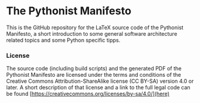 # The Pythonist Manifesto
This is the GitHub repository for the LaTeX source code of the Pythonist Manifesto,
a short introduction to some general software architecture related topics and some
Python specific tipps.

### License
The source code (including build scripts) and the generated PDF of the Pythonist
Manifesto are licensed under the terms and conditions of the Creative Commons
Attribution-ShareAlike license (CC BY-SA) version 4.0 or later.
A short description of that license and a link to the full legal code can be found
[https://creativecommons.org/licenses/by-sa/4.0/](here)

